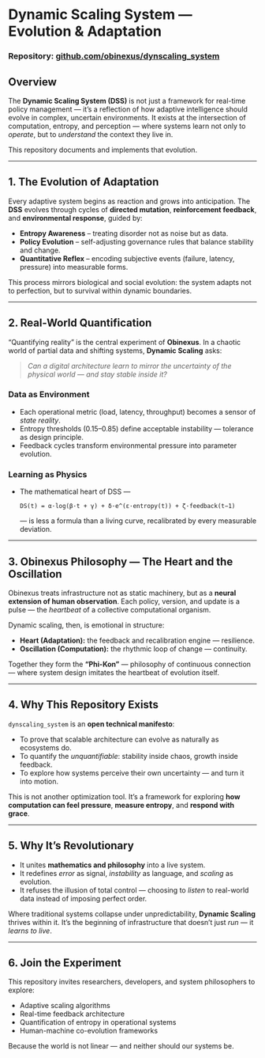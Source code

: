 
# Dynamic Scaling System — Evolution & Adaptation

### Repository: [github.com/obinexus/dynscaling_system](https://github.com/obinexus/dynscaling_system)

## Overview

The **Dynamic Scaling System (DSS)** is not just a framework for real-time policy management — it’s a reflection of how adaptive intelligence should evolve in complex, uncertain environments.
It exists at the intersection of computation, entropy, and perception — where systems learn not only to *operate*, but to *understand* the context they live in.

This repository documents and implements that evolution.

---

## 1. The Evolution of Adaptation

Every adaptive system begins as reaction and grows into anticipation.
The **DSS** evolves through cycles of **directed mutation**, **reinforcement feedback**, and **environmental response**, guided by:

* **Entropy Awareness** – treating disorder not as noise but as data.
* **Policy Evolution** – self-adjusting governance rules that balance stability and change.
* **Quantitative Reflex** – encoding subjective events (failure, latency, pressure) into measurable forms.

This process mirrors biological and social evolution: the system adapts not to perfection, but to survival within dynamic boundaries.

---

## 2. Real-World Quantification

“Quantifying reality” is the central experiment of **Obinexus**.
In a chaotic world of partial data and shifting systems, **Dynamic Scaling** asks:

> *Can a digital architecture learn to mirror the uncertainty of the physical world — and stay stable inside it?*

### Data as Environment

* Each operational metric (load, latency, throughput) becomes a sensor of *state reality*.
* Entropy thresholds (0.15–0.85) define acceptable instability — tolerance as design principle.
* Feedback cycles transform environmental pressure into parameter evolution.

### Learning as Physics

* The mathematical heart of DSS —

  ```
  DS(t) = α·log(β·t + γ) + δ·e^(ε·entropy(t)) + ζ·feedback(t−1)
  ```

  — is less a formula than a living curve, recalibrated by every measurable deviation.

---

## 3. Obinexus Philosophy — The Heart and the Oscillation

Obinexus treats infrastructure not as static machinery, but as a **neural extension of human observation**.
Each policy, version, and update is a pulse — the *heartbeat* of a collective computational organism.

Dynamic scaling, then, is emotional in structure:

* **Heart (Adaptation):** the feedback and recalibration engine — resilience.
* **Oscillation (Computation):** the rhythmic loop of change — continuity.

Together they form the **“Phi-Kon”** — philosophy of continuous connection — where system design imitates the heartbeat of evolution itself.

---

## 4. Why This Repository Exists

`dynscaling_system` is an **open technical manifesto**:

* To prove that scalable architecture can evolve as naturally as ecosystems do.
* To quantify the *unquantifiable*: stability inside chaos, growth inside feedback.
* To explore how systems perceive their own uncertainty — and turn it into motion.

This is not another optimization tool.
It’s a framework for exploring **how computation can feel pressure**, **measure entropy**, and **respond with grace**.

---

## 5. Why It’s Revolutionary

* It unites **mathematics and philosophy** into a live system.
* It redefines *error* as signal, *instability* as language, and *scaling* as evolution.
* It refuses the illusion of total control — choosing to *listen* to real-world data instead of imposing perfect order.

Where traditional systems collapse under unpredictability, **Dynamic Scaling** thrives within it.
It’s the beginning of infrastructure that doesn’t just *run* — it *learns to live*.

---

## 6. Join the Experiment

This repository invites researchers, developers, and system philosophers to explore:

* Adaptive scaling algorithms
* Real-time feedback architecture
* Quantification of entropy in operational systems
* Human-machine co-evolution frameworks

Because the world is not linear — and neither should our systems be.
